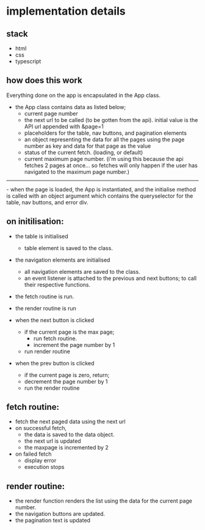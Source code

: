 # implementation details

## stack
- html
- css
- typescript

## how does this work
Everything done on the app is encapsulated in the App class.
- the App class contains data as listed below;
  - current page number
  - the next url to be called (to be gotten from the api). initial value is the API url appended with &page=1
  - placeholders for the table, nav buttons, and pagination elements
  - an object representing the data for all the pages using the page number as key and data for that page as the value
  - status of the current fetch. (loading, or default)
  - current maximum page number. (i'm using this because the api fetches 2 pages at once... so fetches will only happen if the user has navigated to the maximum page number.) 
<hr>
- when the page is loaded, the App is instantiated, and the initialise method is called with an object argument which contains the queryselector for the table, nav buttons, and error div.

on initilisation:
---
  - the table is initialised
    - table element is saved to the class.
  - the navigation elements are initialised
    - all navigation elements are saved to the class.
    - an event listener is attached to the previous and next buttons; to call their respective functions.  
  - the fetch routine is run.
  - the render routine is run
 
- when the next button is clicked
  - if the current page is the max page;
    - run fetch routine.
    - increment the page number by 1
  - run render routine

- when the prev button is clicked
  - if the current page is zero, return;
  - decrement the page number by 1
  - run the render routine
  
fetch routine:
---
  - fetch the next paged data using the next url
  - on successful fetch,
    - the data is saved to the data object.
    - the next url is updated
    - the maxpage is incremented by 2
  - on failed fetch
    - display error
    - execution stops 

render routine:
---
  - the render function renders the list using the data for the current page number.
  - the navigation buttons are updated.
  - the pagination text is updated
